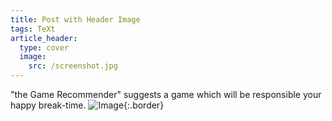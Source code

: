 ```yaml
---
title: Post with Header Image
tags: TeXt
article_header:
  type: cover
  image:
    src: /screenshot.jpg
---
```


"the Game Recommender" suggests a game which will be responsible your happy break-time.
![Image](/screenshot.jpg){:.border}

<!--more-->
